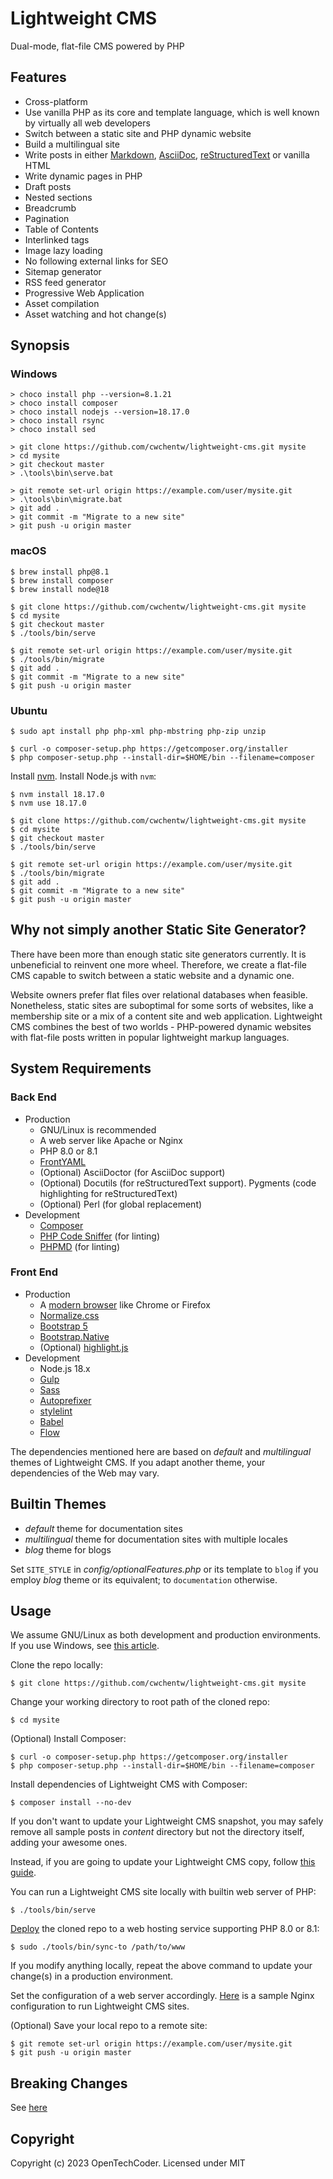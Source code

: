 # Lightweight CMS

Dual-mode, flat-file CMS powered by PHP

## Features

* Cross-platform
* Use vanilla PHP as its core and template language, which is well known by virtually all web developers
* Switch between a static site and PHP dynamic website
* Build a multilingual site
* Write posts in either [Markdown](https://github.github.com/gfm/), [AsciiDoc](https://asciidoc.org/), [reStructuredText](https://docutils.sourceforge.io/rst.html) or vanilla HTML
* Write dynamic pages in PHP
* Draft posts
* Nested sections
* Breadcrumb
* Pagination
* Table of Contents
* Interlinked tags
* Image lazy loading
* No following external links for SEO
* Sitemap generator
* RSS feed generator
* Progressive Web Application
* Asset compilation
* Asset watching and hot change(s)

## Synopsis

### Windows

```shell
> choco install php --version=8.1.21
> choco install composer
> choco install nodejs --version=18.17.0
> choco install rsync
> choco install sed
```

```shell
> git clone https://github.com/cwchentw/lightweight-cms.git mysite
> cd mysite
> git checkout master
> .\tools\bin\serve.bat
```

```shell
> git remote set-url origin https://example.com/user/mysite.git
> .\tools\bin\migrate.bat
> git add .
> git commit -m "Migrate to a new site"
> git push -u origin master
```

### macOS

```shell
$ brew install php@8.1
$ brew install composer
$ brew install node@18
```

```shell
$ git clone https://github.com/cwchentw/lightweight-cms.git mysite
$ cd mysite
$ git checkout master
$ ./tools/bin/serve
```

```shell
$ git remote set-url origin https://example.com/user/mysite.git
$ ./tools/bin/migrate
$ git add .
$ git commit -m "Migrate to a new site"
$ git push -u origin master
```

### Ubuntu

```shell
$ sudo apt install php php-xml php-mbstring php-zip unzip
```

```shell
$ curl -o composer-setup.php https://getcomposer.org/installer
$ php composer-setup.php --install-dir=$HOME/bin --filename=composer
```

Install [nvm](https://github.com/nvm-sh/nvm). Install Node.js with `nvm`:

```shell
$ nvm install 18.17.0
$ nvm use 18.17.0
```

```shell
$ git clone https://github.com/cwchentw/lightweight-cms.git mysite
$ cd mysite
$ git checkout master
$ ./tools/bin/serve
```

```shell
$ git remote set-url origin https://example.com/user/mysite.git
$ ./tools/bin/migrate
$ git add .
$ git commit -m "Migrate to a new site"
$ git push -u origin master
```

## Why not simply another Static Site Generator?

There have been more than enough static site generators currently. It is unbeneficial to reinvent one more wheel. Therefore, we create a flat-file CMS capable to switch between a static website and a dynamic one.

Website owners prefer flat files over relational databases when feasible. Nonetheless, static sites are suboptimal for some sorts of websites, like a membership site or a mix of a content site and web application. Lightweight CMS combines the best of two worlds - PHP-powered dynamic websites with flat-file posts written in popular lightweight markup languages.

## System Requirements

### Back End

* Production
  * GNU/Linux is recommended
  * A web server like Apache or Nginx
  * PHP 8.0 or 8.1
  * [FrontYAML](https://github.com/mnapoli/FrontYAML)
  * (Optional) AsciiDoctor (for AsciiDoc support)
  * (Optional) Docutils (for reStructuredText support). Pygments (code highlighting for reStructuredText)
  * (Optional) Perl (for global replacement)
* Development
  * [Composer](https://getcomposer.org)
  * [PHP Code Sniffer](https://github.com/squizlabs/PHP_CodeSniffer) (for linting)
  * [PHPMD](https://phpmd.org) (for linting)

### Front End

* Production
  * A [modern browser](https://browsehappy.com) like Chrome or Firefox
  * [Normalize.css](https://necolas.github.io/normalize.css/)
  * [Bootstrap 5](https://getbootstrap.com)
  * [Bootstrap.Native](https://thednp.github.io/bootstrap.native/)
  * (Optional) [highlight.js](https://highlightjs.org)
* Development
  * Node.js 18.x
  * [Gulp](https://gulpjs.com/)
  * [Sass](https://sass-lang.com/)
  * [Autoprefixer](https://github.com/postcss/autoprefixer)
  * [stylelint](https://stylelint.io/)
  * [Babel](https://babeljs.io/)
  * [Flow](https://flow.org/en/)

The dependencies mentioned here are based on *default* and *multilingual* themes of Lightweight CMS. If you adapt another theme, your dependencies of the Web may vary.

## Builtin Themes

* *default* theme for documentation sites
* *multilingual* theme for documentation sites with multiple locales
* *blog* theme for blogs

Set `SITE_STYLE` in *config/optionalFeatures.php* or its template to `blog` if you employ *blog* theme or its equivalent; to `documentation` otherwise.

## Usage

We assume GNU/Linux as both development and production environments. If you use Windows, see [this article](https://lightweightcms.org/howto/run-lightweight-cms-on-windows/).

Clone the repo locally:

```shell
$ git clone https://github.com/cwchentw/lightweight-cms.git mysite
```

Change your working directory to root path of the cloned repo:

```shell
$ cd mysite
```

(Optional) Install Composer:

```shell
$ curl -o composer-setup.php https://getcomposer.org/installer
$ php composer-setup.php --install-dir=$HOME/bin --filename=composer
```

Install dependencies of Lightweight CMS with Composer:

```shell
$ composer install --no-dev
```

If you don't want to update your Lightweight CMS snapshot, you may safely remove all sample posts in *content* directory but not the directory itself, adding your awesome ones.

Instead, if you are going to update your Lightweight CMS copy, follow [this guide](https://lightweightcms.org/howto/upgrade-lightweight-cms/).

You can run a Lightweight CMS site locally with builtin web server of PHP:

```shell
$ ./tools/bin/serve
```

[Deploy](https://lightweightcms.org/deployment/) the cloned repo to a web hosting service supporting PHP 8.0 or 8.1:

```shell
$ sudo ./tools/bin/sync-to /path/to/www
```

If you modify anything locally, repeat the above command to update your change(s) in a production environment.

Set the configuration of a web server accordingly. [Here](/tools/etc/nginx.conf) is a sample Nginx configuration to run Lightweight CMS sites.

(Optional) Save your local repo to a remote site:

```
$ git remote set-url origin https://example.com/user/mysite.git
$ git push -u origin master
```

## Breaking Changes

See [here](/CHANGELOG.md)

## Copyright

Copyright (c) 2023 OpenTechCoder. Licensed under MIT
